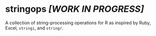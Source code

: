 # stringops *[WORK IN PROGRESS]*

 A collection of string-processing operations for R as inspired by Ruby, Excel, `stringi`, and `stringr`.
